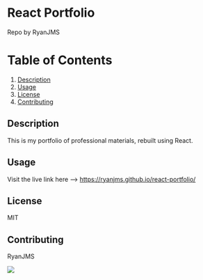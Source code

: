 
  # React Portfolio
  Repo by RyanJMS
  


  

  # Table of Contents
  1. [Description](#Description)
  2. [Usage](#Usage)
  3. [License](#License)
  4. [Contributing](#Contributing)



  
  ## Description

  This is my portfolio of professional materials, rebuilt using React.


  ## Usage

  Visit the live link here --> https://ryanjms.github.io/react-portfolio/

  ## License

  MIT

  ## Contributing

  RyanJMS
  
  <a href="undefined" style="float:left"><img src="https://avatars0.githubusercontent.com/u/59546790?v=4">
  
